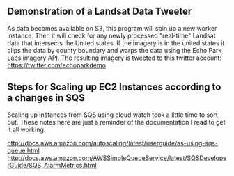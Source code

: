 
## Demonstration of a Landsat Data Tweeter
As data becomes available on S3, this program will spin up a new worker instance. Then it will check for any newly processed "real-time" Landsat data that intersects the United states. If the imagery is in the united states it clips the data by county boundary and warps the data using the Echo Park Labs imagery API. The resulting imagery is tweeted to this twitter account:
https://twitter.com/echoparkdemo

## Steps for Scaling up EC2 Instances according to a changes in SQS
Scaling up instances from SQS using cloud watch took a little time to sort out. These notes here are just a reminder of the documentation I read to get it all working.

http://docs.aws.amazon.com/autoscaling/latest/userguide/as-using-sqs-queue.html
http://docs.aws.amazon.com/AWSSimpleQueueService/latest/SQSDeveloperGuide/SQS_AlarmMetrics.html
